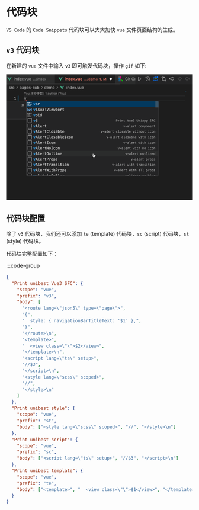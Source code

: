 # 代码块

`VS Code` 的 `Code Snippets` 代码块可以大大加快 `vue` 文件页面结构的生成。

## `v3` 代码块

在新建的 `vue` 文件中输入 `v3` 即可触发代码块，操作 `gif` 如下:

![snippets3](./gifs/snippets3.gif)

## 代码块配置

除了 `v3` 代码块，我们还可以添加 `te` (template) 代码块，`sc` (script) 代码块，`st` (style) 代码块。

代码块完整配置如下：

:::code-group

```json [.vscode/vue3.code-snippets]
{
  "Print unibest Vue3 SFC": {
    "scope": "vue",
    "prefix": "v3",
    "body": [
      "<route lang=\"json5\" type=\"page\">",
      "{",
      "  style: { navigationBarTitleText: '$1' },",
      "}",
      "</route>\n",
      "<template>",
      "  <view class=\"\">$2</view>",
      "</template>\n",
      "<script lang=\"ts\" setup>",
      "//$3",
      "</script>\n",
      "<style lang=\"scss\" scoped>",
      "//",
      "</style>\n"
    ]
  },
  "Print unibest style": {
    "scope": "vue",
    "prefix": "st",
    "body": ["<style lang=\"scss\" scoped>", "//", "</style>\n"]
  },
  "Print unibest script": {
    "scope": "vue",
    "prefix": "sc",
    "body": ["<script lang=\"ts\" setup>", "//$3", "</script>\n"]
  },
  "Print unibest template": {
    "scope": "vue",
    "prefix": "te",
    "body": ["<template>", "  <view class=\"\">$1</view>", "</template>\n"]
  }
}
```
